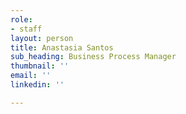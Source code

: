 ```yaml
---
role:
- staff
layout: person
title: Anastasia Santos
sub_heading: Business Process Manager
thumbnail: ''
email: ''
linkedin: ''

---
```

